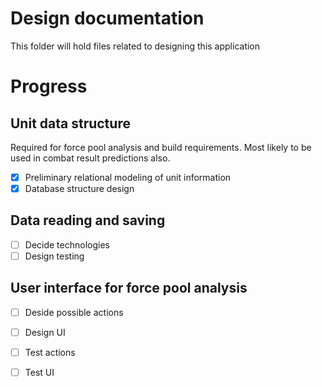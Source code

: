 # Design documentation

This folder will hold files related to designing this application

# Progress

## Unit data structure

Required for force pool analysis and build requirements. Most likely to be used in combat result predictions also.

* [x] Preliminary relational modeling of unit information
* [x] Database structure design

## Data reading and saving

* [ ] Decide technologies
* [ ] Design testing

## User interface for force pool analysis

* [ ] Deside possible actions
* [ ] Design UI
* [ ] Test actions
* [ ] Test UI



